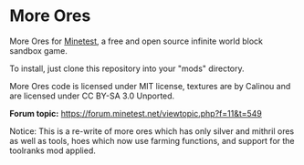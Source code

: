 # More Ores

More Ores for [Minetest](http://minetest.net), a free and open source infinite
world block sandbox game.

To install, just clone this repository into your "mods" directory.

More Ores code is licensed under MIT license, textures are by Calinou and are licensed under CC BY-SA 3.0 Unported.

**Forum topic:** <https://forum.minetest.net/viewtopic.php?f=11&t=549>

Notice: This is a re-write of more ores which has only silver and mithril ores
as well as tools, hoes which now use farming functions, and support for the
toolranks mod applied.
